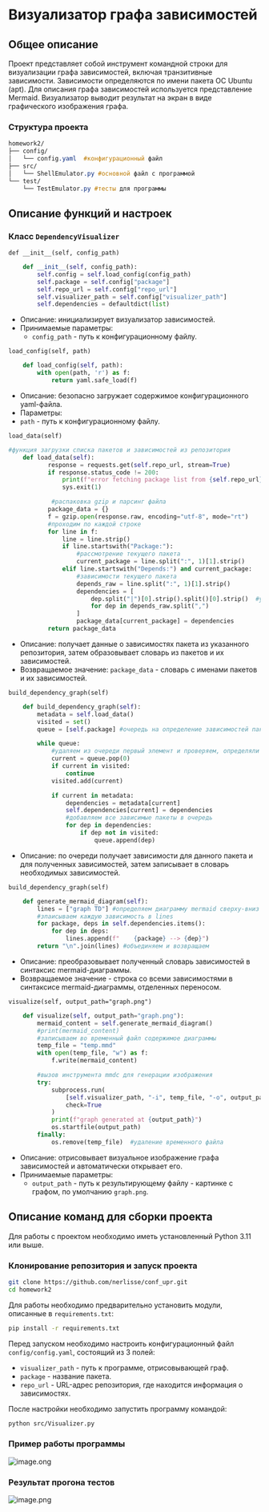# Визуализатор графа зависимостей  

## Общее описание

Проект представляет собой инструмент командной строки для визуализации графа зависимостей, включая транзитивные зависимости. Зависимости определяются по имени пакета ОС Ubuntu (apt). Для описания графа зависимостей используется представление Mermaid. Визуализатор выводит результат на экран в виде графического изображения графа.

### Структура проекта


```css
homework2/
├── config/
│   └── config.yaml  #конфигурационный файл
├── src/
│   └── ShellEmulator.py #основной файл с программой
└── test/
    └── TestEmulator.py #тесты для программы
```

## Описание функций и настроек

### Класс **`DependencyVisualizer`**

`def __init__(self, config_path)`

```Python
    def __init__(self, config_path):
        self.config = self.load_config(config_path)
        self.package = self.config["package"]
        self.repo_url = self.config["repo_url"]
        self.visualizer_path = self.config["visualizer_path"]
        self.dependencies = defaultdict(list)
```
* Описание: инициализирует визуализатор зависимостей.
* Принимаемые параметры: 
  * `config_path` - путь к конфигурационному файлу.

`load_config(self, path)`

```Python
    def load_config(self, path):
        with open(path, 'r') as f:
            return yaml.safe_load(f)
```
* Описание: безопасно загружает содержимое конфигурационного yaml-файла.
* Параметры:
* `path` - путь к конфигурационному файлу.


`load_data(self)`

```Python
#функция загрузки списка пакетов и зависимостей из репозитория
    def load_data(self):
           response = requests.get(self.repo_url, stream=True)
           if response.status_code != 200:
               print(f"error fetching package list from {self.repo_url}", file=sys.stderr)
               sys.exit(1)

            #распаковка gzip и парсинг файла
           package_data = {}
           f = gzip.open(response.raw, encoding="utf-8", mode="rt")
           #проходим по каждой строке
           for line in f:
               line = line.strip()
               if line.startswith("Package:"):
                   #рассмотрение текущего пакета
                   current_package = line.split(":", 1)[1].strip()
               elif line.startswith("Depends:") and current_package:
                   #зависимости текущего пакета
                   depends_raw = line.split(":", 1)[1].strip()
                   dependencies = [
                       dep.split("|")[0].strip().split()[0].strip()  #убираем альтернативные зависимости
                       for dep in depends_raw.split(",")
                   ]
                   package_data[current_package] = dependencies
           return package_data
```

* Описание: получает данные о зависимостях пакета из указанного репозитория, затем образовывает словарь из пакетов и их зависимостей.
* Возвращаемое значение: `package_data` - словарь с именами пакетов и их зависимостей.


`build_dependency_graph(self)`

```Python
    def build_dependency_graph(self):
        metadata = self.load_data()
        visited = set()
        queue = [self.package] #очередь на определение зависимостей пакетов

        while queue:
            #удаляем из очереди первый элемент и проверяем, определяли ли для него зависимость
            current = queue.pop(0)
            if current in visited:
                continue
            visited.add(current)

            if current in metadata:
                dependencies = metadata[current]
                self.dependencies[current] = dependencies
                #добавляем все зависимые пакеты в очередь
                for dep in dependencies:
                    if dep not in visited:
                        queue.append(dep)
```

* Описание: по очереди получает зависимости для данного пакета и для полученных зависимостей, затем записывает в словарь необходимых зависимостей.


`build_dependency_graph(self)`

```Python
    def generate_mermaid_diagram(self):
        lines = ["graph TD"] #определяем диаграмму mermaid сверху-вниз
        #зпаисываем каждую зависимость в lines
        for package, deps in self.dependencies.items():
            for dep in deps:
                lines.append(f"    {package} --> {dep}")
        return "\n".join(lines) #объединяем и возвращаем
```

* Описание: преобразовывает полученный словарь зависимостей в синтаксис mermaid-диаграммы.
* Возвращаемое значение - строка со всеми зависимостями в синтаксисе mermaid-диаграммы, отделенных переносом.

`visualize(self, output_path="graph.png")`

```Python
    def visualize(self, output_path="graph.png"):
        mermaid_content = self.generate_mermaid_diagram()
        #print(mermaid_content)
        #записываем во временный файл содержимое диаграммы
        temp_file = "temp.mmd"
        with open(temp_file, "w") as f:
            f.write(mermaid_content)

        #вызов инструмента mmdc для генерации изображения
        try:
            subprocess.run(
                [self.visualizer_path, "-i", temp_file, "-o", output_path],
                check=True
            )
            print(f"graph generated at {output_path}")
            os.startfile(output_path)
        finally:
            os.remove(temp_file)  #удаление временного файла
```

* Описание: отрисовывает визуальное изображение графа зависимостей и автоматически открывает его.
* Принимаемые параметры: 
  * `output_path` - путь к результирующему файлу - картинке с графом, по умолчанию `graph.png`.


## Описание команд для сборки проекта

Для работы с проектом необходимо иметь установленный Python 3.11 или выше.

### Клонирование репозитория и запуск проекта

```bash
git clone https://github.com/nerlisse/conf_upr.git
cd homework2
```

Для работы необходимо предварительно установить модули, описанные в `requirements.txt`:

```bash
pip install -r requirements.txt
```

Перед запуском необходимо настроить конфигурационный файл `config/config.yaml`, состоящий из 3 полей:
* `visualizer_path` - путь к программе, отрисовывающей граф.
* `package` - название пакета.
* `repo_url` - URL-адрес репозитория, где находится информация о зависимостях.

После настройки необходимо запустить программу командой:

```bash
python src/Visualizer.py
```

### Пример работы программы
![image.ong](https://github.com/user-attachments/assets/b6470629-71d5-4886-b860-e9b764e1ed3f)


### Результат прогона тестов
![image.png](https://github.com/user-attachments/assets/aa2dfb11-d449-436a-9610-d1e9a678ca71)
